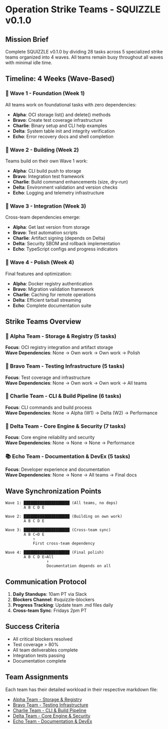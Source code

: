 # Operation Strike Teams - SQUIZZLE v0.1.0

## Mission Brief

Complete SQUIZZLE v0.1.0 by dividing 28 tasks across 5 specialized strike teams organized into 4 waves. All teams remain busy throughout all waves with minimal idle time.

## Timeline: 4 Weeks (Wave-Based)

### 🌊 Wave 1 - Foundation (Week 1)
All teams work on foundational tasks with zero dependencies:
- **Alpha**: OCI storage list() and delete() methods
- **Bravo**: Create test coverage infrastructure
- **Charlie**: Binary setup and CLI help examples
- **Delta**: System table init and integrity verification
- **Echo**: Error recovery docs and shell completion

### 🌊 Wave 2 - Building (Week 2)
Teams build on their own Wave 1 work:
- **Alpha**: CLI build push to storage
- **Bravo**: Integration test framework
- **Charlie**: Build command enhancements (size, dry-run)
- **Delta**: Environment validation and version checks
- **Echo**: Logging and telemetry infrastructure

### 🌊 Wave 3 - Integration (Week 3)
Cross-team dependencies emerge:
- **Alpha**: Get last version from storage
- **Bravo**: Test automation scripts
- **Charlie**: Artifact signing (depends on Delta)
- **Delta**: Security SBOM and rollback implementation
- **Echo**: TypeScript configs and progress indicators

### 🌊 Wave 4 - Polish (Week 4)
Final features and optimization:
- **Alpha**: Docker registry authentication
- **Bravo**: Migration validation framework
- **Charlie**: Caching for remote operations
- **Delta**: Efficient tarball streaming
- **Echo**: Complete documentation suite

## Strike Teams Overview

### 🚀 Alpha Team - Storage & Registry (5 tasks)
**Focus**: OCI registry integration and artifact storage  
**Wave Dependencies**: None → Own work → Own work → Polish  

### 🧪 Bravo Team - Testing Infrastructure (5 tasks)
**Focus**: Test coverage and infrastructure  
**Wave Dependencies**: None → Own work → Own work → All teams  

### 🔨 Charlie Team - CLI & Build Pipeline (6 tasks)
**Focus**: CLI commands and build process  
**Wave Dependencies**: None → Alpha (W1) → Delta (W2) → Performance  

### 🔐 Delta Team - Core Engine & Security (7 tasks)
**Focus**: Core engine reliability and security  
**Wave Dependencies**: None → None → None → Performance  

### 📚 Echo Team - Documentation & DevEx (5 tasks)
**Focus**: Developer experience and documentation  
**Wave Dependencies**: None → None → All teams → Final docs  

## Wave Synchronization Points

```
Wave 1: ████████████████████ (All teams, no deps)
        A B C D E

Wave 2: ████████████████████ (Building on own work)
        A B C D E

Wave 3: ████████████████████ (Cross-team sync)
        A B C→D E
            ↑
            First cross-team dependency

Wave 4: ████████████████████ (Final polish)
        A B C D E→All
                  ↑
                  Documentation depends on all
```

## Communication Protocol

1. **Daily Standups**: 10am PT via Slack
2. **Blockers Channel**: #squizzle-blockers
3. **Progress Tracking**: Update team .md files daily
4. **Cross-team Sync**: Fridays 2pm PT

## Success Criteria

- All critical blockers resolved
- Test coverage > 80%
- All team deliverables complete
- Integration tests passing
- Documentation complete

## Team Assignments

Each team has their detailed workload in their respective markdown file:

- [Alpha Team - Storage & Registry](./alpha-storage-registry.md)
- [Bravo Team - Testing Infrastructure](./bravo-testing-infra.md)
- [Charlie Team - CLI & Build Pipeline](./charlie-cli-build.md)
- [Delta Team - Core Engine & Security](./delta-core-security.md)
- [Echo Team - Documentation & DevEx](./echo-docs-devex.md)